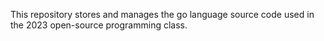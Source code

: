
This repository stores and manages the go language source code used in the 2023 open-source programming class.